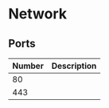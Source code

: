 # Network


## Ports

<!--
put ports in table, we'll add commentart later
-->

| Number | Description
|--------|----------------------
|  80    |
| 443    |